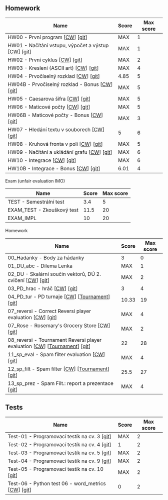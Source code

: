 ## Homework

| Name​                                                                                                                                                          | Score | Max score |
| -------------------------------------------------------------------------------------------------------------------------------------------------------------- | ----- | --------- |
| HW00 - První program [[CW](https://cw.fel.cvut.cz/wiki/courses/b0b36prp/hw/hw00 "Assignment instruction")​] [[git](hw/HW00)]                                   | MAX   | 1         |
| HW01 - Načítání vstupu, výpočet a výstup [[CW](https://cw.fel.cvut.cz/wiki/courses/b0b36prp/hw/hw01 "Assignment instruction")​] [[git](hw/HW01)]               | MAX   | 1         |
| HW02 - První cyklus [[CW](https://cw.fel.cvut.cz/wiki/courses/b0b36prp/hw/hw02 "Assignment instruction")] [[git](hw/HW02)]​                                    | MAX   | 2         |
| HW03 - Kreslení (ASCII art) [[CW](https://cw.fel.cvut.cz/wiki/courses/b0b36prp/hw/hw03 "Assignment instruction")​] [[git](hw/HW03)]                            | MAX   | 4         |
| HW04 - Prvočíselný rozklad [[CW](https://cw.fel.cvut.cz/wiki/courses/b0b36prp/hw/hw04 "Assignment instruction")​] [[git](hw/HW04)]                             | 4.85  | 5         |
| HW04B - Prvočíselný rozklad - Bonus [[CW](https://cw.fel.cvut.cz/wiki/courses/b0b36prp/hw/hw04?&#bonusove_zadani "Assignment instruction")] [[git](hw/HW04B)]​ | MAX   | 5         |
| HW05 - Caesarova šifra [[CW](https://cw.fel.cvut.cz/wiki/courses/b0b36prp/hw/hw05 "Assignment instruction")​] [[git](hw/HW05)]                                 | MAX   | 5         |
| HW06 - Maticové počty [[CW](https://cw.fel.cvut.cz/wiki/courses/b0b36prp/hw/hw06 "Assignment instruction")] [[git](hw/HW06)]                                   | MAX   | 5         |
| HW06B - Maticové počty - Bonus [[CW](https://cw.fel.cvut.cz/wiki/courses/b0b36prp/hw/hw06#bonusove_zadani "Assignment instruction")] [[git](hw/HW06B)]         | MAX   | 3         |
| HW07 - Hledání textu v souborech [[CW](https://cw.fel.cvut.cz/wiki/courses/b0b36prp/hw/hw07 "Assignment instruction")] [[git](hw/HW07)]                        | 5     | 6         |
| HW08 - Kruhová fronta v poli [[CW](https://cw.fel.cvut.cz/wiki/courses/b0b36prp/hw/hw08 "Assignment instruction")] [[git](hw/HW08)]                            | MAX   | 5         |
| HW09 - Načítání a ukládání grafu [[CW](https://cw.fel.cvut.cz/wiki/courses/b0b36prp/hw/hw09 "Assignment instruction")] [[git](hw/HW09)]                        | MAX   | 6         |
| HW10 - Integrace [[CW](https://cw.fel.cvut.cz/wiki/courses/b0b36prp/hw/hw10 "Assignment instruction")] [[git](hw/HW10)]                                        | MAX   | 6         |
| HW10B - Integrace - Bonus [[CW](https://cw.fel.cvut.cz/wiki/courses/b0b36prp/hw/hw10#bonusove_zadani_-_soutez "Assignment instruction")] [[git](hw/HW10B)]     | 6.01  | 4         |

Exam (unfair evaluation IMO)

| Name​                      | Score | Max score |
| -------------------------- | ----- | --------- |
| TEST - Semestrální test​   | 3.4   | 5         |
| EXAM_TEST - Zkouškový test | 11.5  | 20        |
| EXAM_IMPL​                 | 10    | 20        |

Homework

| Name​                                                                                                                                                                                                                                                                                     | Score | Max score |
| ----------------------------------------------------------------------------------------------------------------------------------------------------------------------------------------------------------------------------------------------------------------------------------------- | ----- | --------- |
| 00_Hadanky - Body za hádanky                                                                                                                                                                                                                                                              | 3     | 0         |
| 01_DU_abc - Dilema Lenka                                                                                                                                                                                                                                                                  | MAX   | 1         |
| 02_DU - Skalární součin vektorů, DÚ 2. cvičení \[[CW](https://cw.felk.cvut.cz/wiki/courses/b4b33rph/cviceni/program_po_tydnech/tyden_02#du_na_pristi_tyden_-_modul_pro_vypocet_skalarniho_soucinu_2_vektoru "Assignment instruction")\] \[[git](du/0.%20vectors/)\]                       | MAX   | 2         |
| 03_PD_hrac - hráč [[CW](http://cw.felk.cvut.cz/doku.php/courses/b4b33rph/cviceni/veznovo_dilema/03_pd_hrac "Assignment instruction")] \[[git](du/1.%20veznovo_player/)\]                                                                                                                  | 3     | 4         |
| 04_PD_tur - PD turnaje [[CW](http://cw.felk.cvut.cz/doku.php/courses/b4b33rph/cviceni/veznovo_dilema/specifikace#turnaj_e "Assignment instruction")] [[Tournament](https://cw.felk.cvut.cz/brute/student/view_upload/1166077/tournament_result/354170)] [[git](du/1.%20veznovo_player/)]  | 10.33 | 19        |
| 07_reversi - Correct Reversi player evaluation [[CW](https://cw.fel.cvut.cz/wiki/courses/b4b33rph/cviceni/reversi/start "Assignment instruction")] [[git](du/2.%20reversi_player/)]                                                                                                       | MAX   | 4         |
| 07_Rose - Rosemary's Grocery Store [[CW](https://cw.fel.cvut.cz/wiki/courses/b4b33rph/cviceni/program_po_tydnech/tyden_07_testovani "Assignment instruction")] \[[git](du/3.%20rosemary/)\]                                                                                               | MAX   | 2         |
| 08_reversi - Tournament Reversi player evaluation [[CW](https://cw.fel.cvut.cz/wiki/courses/b4b33rph/cviceni/reversi/start "Assignment instruction")] [[Tournament](https://cw.felk.cvut.cz/brute/student/view_upload/1209529/tournament_result/355130)] [[git](du/2.%20reversi_player/)] | 22    | 28        |
| 11_sp_eval - Spam filter evaluation [[CW](https://cw.fel.cvut.cz/wiki/courses/b4b33rph/cviceni/spam/specifikace#sp-eval "Assignment instruction")] [[git](du/spam_filtr/)]                                                                                                                | MAX   | 4         |
| 12_sp_filt - Spam filter [[CW](https://cw.fel.cvut.cz/wiki/courses/b4b33rph/cviceni/spam/specifikace#sp-filt "Assignment instruction")] [[Tournament](https://cw.felk.cvut.cz/brute/student/view_upload/1242237/tournament_result/370399)] [[git](du/spam_filtr/)]                        | 25.5  | 27        |
| 13_sp_prez - Spam Filt.: report a prezentace [[git](du/spam_filtr/presentation.pdf)]                                                                                                                                                                                                      | MAX   | 4         |

## Tests

| Name​                                                                                                                                                                          | Score | Max score |
| ------------------------------------------------------------------------------------------------------------------------------------------------------------------------------ | ----- | --------- |
| Test-01 - Programovací testík na cv. 3 [[git](testy/test01/)]                                                                                                                  | MAX   | 2         |
| Test-02 - Programovací testík na cv. 4 [[git](testy/test02/)]                                                                                                                  | 1     | 2         |
| Test-03 - Programovací testík na cv. 5 [[git](testy/test03/)]                                                                                                                  | MAX   | 2         |
| Test-04 - Programovací testík na cv. 9 [[git](testy/test04/)]                                                                                                                  | MAX   | 2         |
| Test-05 - Programovací testík na cv. 10 [[git](testy/test05/)]                                                                                                                 | MAX   | 2         |
| Test-06 - Python test 06 - word_metrics [[CW](http://cw.felk.cvut.cz/cmp/courses/b4b33rph/pages/word-metrics/word_metrics.py "Assignment instruction")] [[git](testy/test02/)] | 0     | 2         |